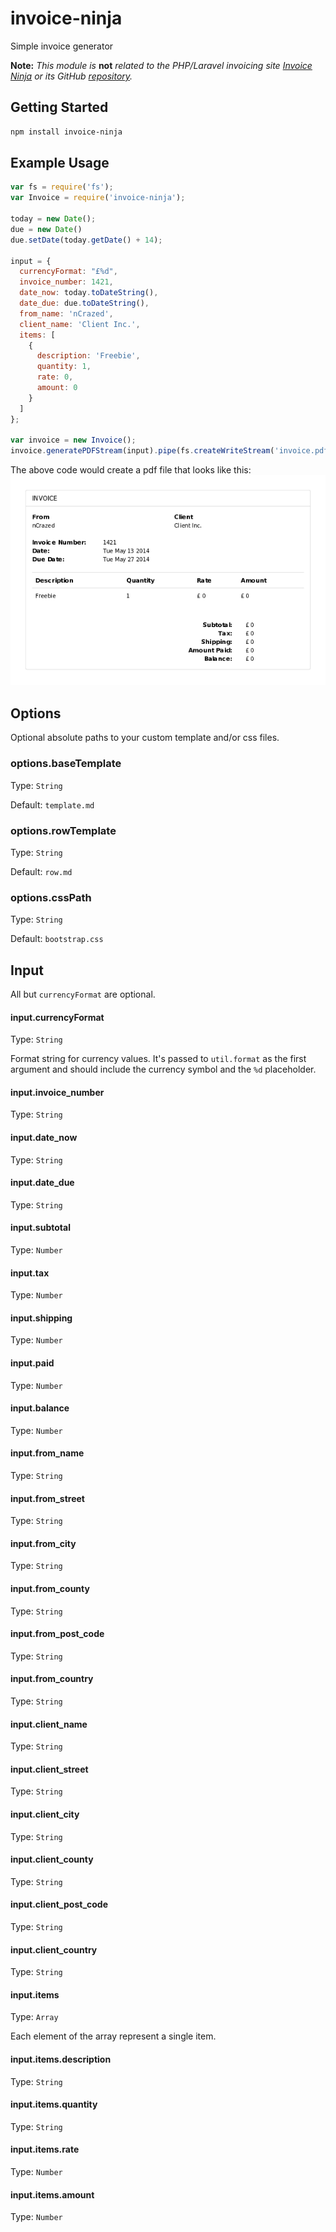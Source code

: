 invoice-ninja
=============

Simple invoice generator

**Note:** *This module is* **not** *related to the PHP/Laravel invoicing site 
[Invoice Ninja](https://www.invoiceninja.com/) or its 
GitHub [repository](https://github.com/hillelcoren/invoice-ninja).*

Getting Started
---------------
```bash
npm install invoice-ninja
```

Example Usage
-------------
```js
var fs = require('fs');
var Invoice = require('invoice-ninja');

today = new Date();
due = new Date()
due.setDate(today.getDate() + 14);

input = {
  currencyFormat: "£%d",
  invoice_number: 1421,
  date_now: today.toDateString(),
  date_due: due.toDateString(),
  from_name: 'nCrazed',
  client_name: 'Client Inc.',
  items: [
    {
      description: 'Freebie',
      quantity: 1,
      rate: 0,
      amount: 0
    }
  ]
};

var invoice = new Invoice();
invoice.generatePDFStream(input).pipe(fs.createWriteStream('invoice.pdf'));
```

The above code would create a pdf file that looks like this:
![Example result](example.png)

Options
-------

Optional absolute paths to your custom template and/or css files.

### options.baseTemplate
Type: `String`

Default: `template.md`

### options.rowTemplate
Type: `String`

Default: `row.md`

### options.cssPath
Type: `String`

Default: `bootstrap.css`

Input
-----

All but `currencyFormat` are optional.

#### input.currencyFormat
Type: `String`

Format string for currency values.
It's passed to `util.format` as the first argument and should include 
the currency symbol and the `%d` placeholder.

#### input.invoice_number
Type: `String`

#### input.date_now
Type: `String`

#### input.date_due
Type: `String`

#### input.subtotal
Type: `Number`

#### input.tax
Type: `Number`

#### input.shipping
Type: `Number`

#### input.paid
Type: `Number`

#### input.balance
Type: `Number`

#### input.from_name
Type: `String`

#### input.from_street
Type: `String`

#### input.from_city
Type: `String`

#### input.from_county
Type: `String`

#### input.from_post_code
Type: `String`

#### input.from_country
Type: `String`

#### input.client_name
Type: `String`

#### input.client_street
Type: `String`

#### input.client_city
Type: `String`

#### input.client_county
Type: `String`

#### input.client_post_code
Type: `String`

#### input.client_country
Type: `String`

#### input.items
Type: `Array`

Each element of the array represent a single item.

#### input.items.description
Type: `String`

#### input.items.quantity
Type: `String`

#### input.items.rate
Type: `Number`

#### input.items.amount
Type: `Number`

